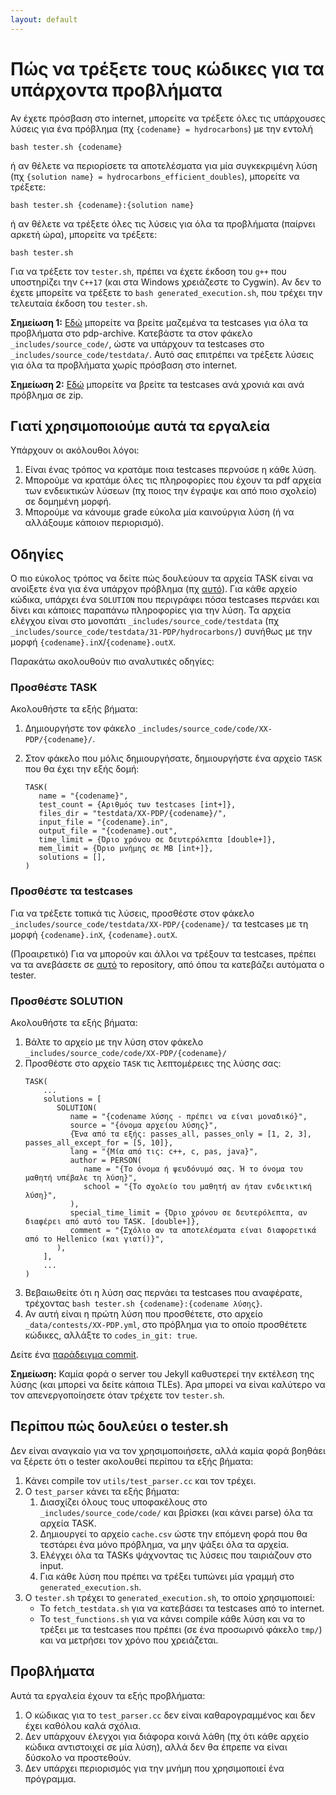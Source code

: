 ```yaml
---
layout: default
---
```


# Πώς να τρέξετε τους κώδικες για τα υπάρχοντα προβλήματα

Αν έχετε πρόσβαση στο internet, μπορείτε να τρέξετε όλες τις υπάρχουσες λύσεις για ένα πρόβλημα (πχ `{codename} = hydrocarbons`) με την εντολή

```
bash tester.sh {codename}
```

ή αν θέλετε να περιορίσετε τα αποτελέσματα για μία συγκεκριμένη λύση (πχ `{solution name} = hydrocarbons_efficient_doubles`), μπορείτε να τρέξετε:

```
bash tester.sh {codename}:{solution name}
```

ή αν θέλετε να τρέξετε όλες τις λύσεις για όλα τα προβλήματα (παίρνει αρκετή ώρα), μπορείτε να τρέξετε:

```
bash tester.sh
```

Για να τρέξετε τον `tester.sh`, πρέπει να έχετε έκδοση του `g++` που υποστηρίζει την `C++17` (και στα Windows χρειάζεστε το Cygwin). Αν δεν το έχετε μπορείτε να τρέξετε το `bash generated_execution.sh`, που τρέχει την τελευταία έκδοση του `tester.sh`. 

**Σημείωση 1:** [Εδώ](https://gitlab.com/pdp-archive/pdp-archive/-/tree/master/) μπορείτε να βρείτε μαζεμένα τα testcases για όλα τα προβλήματα στο pdp-archive. Κατεβάστε τα στον φάκελο `_includes/source_code/`, ώστε να υπάρχουν τα testcases στο `_includes/source_code/testdata/`. Αυτό σας επιτρέπει να τρέξετε λύσεις για όλα τα προβλήματα χωρίς πρόσβαση στο internet.

**Σημείωση 2:** [Εδώ](https://drive.google.com/drive/folders/1veWwRRCpvu6jrDo4bulsCcvEw5Csr_t1) μπορείτε να βρείτε τα testcases ανά χρονιά και ανά πρόβλημα σε zip.

## Γιατί χρησιμοποιούμε αυτά τα εργαλεία

Υπάρχουν οι ακόλουθοι λόγοι:

  1. Είναι ένας τρόπος να κρατάμε ποια testcases περνούσε η κάθε λύση.
  2. Μπορούμε να κρατάμε όλες τις πληροφορίες που έχουν τα pdf αρχεία των ενδεικτικών λύσεων (πχ ποιος την έγραψε και από ποιο σχολείο) σε δομημένη μορφή.
  3. Μπορούμε να κάνουμε grade εύκολα μία καινούργια λύση (ή να αλλάξουμε κάποιον περιορισμό).

## Οδηγίες

Ο πιο εύκολος τρόπος να δείτε πώς δουλεύουν τα αρχεία TASK είναι να ανοίξετε ένα για ένα υπάρχον πρόβλημα (πχ [αυτό](https://github.com/pdp-archive/pdp-archive.github.io/blob/master/_includes/source_code/code/31-PDP/hydrocarbons/TASK)). Για κάθε αρχείο κώδικα, υπάρχει ένα `SOLUTION` που περιγράφει πόσα testcases περνάει και δίνει και κάποιες παραπάνω πληροφορίες για την λύση. Τα αρχεία ελέγχου είναι στο μονοπάτι `_includes/source_code/testdata` (πχ `_includes/source_code/testdata/31-PDP/hydrocarbons/`) συνήθως με την μορφή `{codename}.inΧ`/`{codename}.outX`.

Παρακάτω ακολουθούν πιο αναλυτικές οδηγίες:

### Προσθέστε TASK

Ακολουθήστε τα εξής βήματα:
  1. Δημιουργήστε τον φάκελο `_includes/source_code/code/XX-PDP/{codename}/`.
  2. Στον φάκελο που μόλις δημιουργήσατε, δημιουργήστε ένα αρχείο `TASK` που θα έχει την εξής δομή:
     
     ```
     TASK(
        name = "{codename}",
        test_count = {Αριθμός των testcases [int+]},
        files_dir = "testdata/XX-PDP/{codename}/",
        input_file = "{codename}.in",
        output_file = "{codename}.out",
        time_limit = {Όριο χρόνου σε δευτερόλεπτα [double+]},
        mem_limit = {Όριο μνήμης σε MB [int+]},
        solutions = [],
     )
     ```

### Προσθέστε τα testcases

Για να τρέξετε τοπικά τις λύσεις, προσθέστε στον φάκελο `_includes/source_code/testdata/XX-PDP/{codename}/` τα testcases με τη μορφή `{codename}.inX`, `{codename}.outX`.

(Προαιρετικό) Για να μπορούν και άλλοι να τρέξουν τα testcases, πρέπει να τα ανεβάσετε σε [αυτό](https://gitlab.com/pdp-archive/pdp-archive/-/tree/master/testdata/) το repository, από όπου τα κατεβάζει αυτόματα ο tester.

### Προσθέστε SOLUTION

Ακολουθήστε τα εξής βήματα:
  1. Βάλτε το αρχείο με την λύση στον φάκελο `_includes/source_code/code/XX-PDP/{codename}/`
  2. Προσθέστε στο αρχείο `TASK` τις λεπτομέρειες της λύσης σας:
     ```
     TASK(
         ...
         solutions = [
            SOLUTION(
               name = "{codename λύσης - πρέπει να είναι μοναδικό}",
               source = "{όνομα αρχείου λύσης}",
               {Ένα από τα εξής: passes_all, passes_only = [1, 2, 3], passes_all_except_for = [5, 10]}, 
               lang = "{Μία από τις: c++, c, pas, java}",
               author = PERSON(
                  name = "{Το όνομα ή ψευδόνυμό σας. Ή το όνομα του μαθητή υπέβαλε τη λύση}", 
                  school = "{To σχολείο του μαθητή αν ήταν ενδεικτική λύση}",
               ),
               special_time_limit = {Όριο χρόνου σε δευτερόλεπτα, αν διαφέρει από αυτό του TASK. [double+]},
               comment = "{Σχόλιο αν τα αποτελέσματα είναι διαφορετικά από το Hellenico (και γιατί)}",
            ),
         ],
         ...
     )
     ```
   3. Βεβαιωθείτε ότι η λύση σας περνάει τα testcases που αναφέρατε, τρέχοντας `bash tester.sh {codename}:{codename λύσης}`.
   4. Αν αυτή είναι η πρώτη λύση που προσθέτετε, στο αρχείο `_data/contests/XX-PDP.yml`, στο πρόβλημα για το οποίο προσθέτετε κώδικες, αλλάξτε το `codes_in_git: true`.

Δείτε ένα [παράδειγμα commit](https://github.com/pdp-archive/pdp-archive.github.io/commit/787cb9f874abab4b3ba9db1743d41cb5b5a93f53).

**Σημείωση:** Καμία φορά ο server του Jekyll καθυστερεί την εκτέλεση της λύσης (και μπορεί να δείτε κάποια TLEs). Άρα μπορεί να είναι καλύτερο να τον απενεργοποίησετε όταν τρέχετε τον `tester.sh`.

## Περίπου πώς δουλεύει ο tester.sh

Δεν είναι αναγκαίο για να τον χρησιμοποιήσετε, αλλά καμία φορά βοηθάει να ξέρετε ότι ο tester ακολουθεί περίπου τα εξής βήματα:
 1. Κάνει compile τον `utils/test_parser.cc` και τον τρέχει.
 1. Ο `test_parser` κάνει τα εξής βήματα:
    1. Διασχίζει όλους τους υποφακέλους στο `_includes/source_code/code/` και βρίσκει (και κάνει parse) όλα τα αρχεία TASK.
    1. Δημιουργεί το αρχείο `cache.csv` ώστε την επόμενη φορά που θα τεστάρει ένα μόνο πρόβλημα, να μην ψάξει όλα τα αρχεία.
    1. Ελέγχει όλα τα TASKs ψάχνοντας τις λύσεις που ταιριάζουν στο input.
    1. Για κάθε λύση που πρέπει να τρέξει τυπώνει μία γραμμή στο `generated_execution.sh`.
 1. Ο `tester.sh` τρέχει το `generated_execution.sh`, το οποίο χρησιμοποιεί:
    - Το `fetch_testdata.sh` για να κατεβάσει τα testcases από το internet.
    - Το `test_functions.sh` για να κάνει compile κάθε λύση και να το τρέξει με τα testcases που πρέπει (σε ένα προσωρινό φάκελο `tmp/`) και να μετρήσει τον χρόνο που χρειάζεται.    

## Προβλήματα

Αυτά τα εργαλεία έχουν τα εξής προβλήματα:

  1. Ο κώδικας για το `test_parser.cc` δεν είναι καθαρογραμμένος και δεν έχει καθόλου καλά σχόλια.
  1. Δεν υπάρχουν έλεγχοι για διάφορα κοινά λάθη (πχ ότι κάθε αρχείο κώδικα αντιστοιχεί σε μία λύση), αλλά δεν θα έπρεπε να είναι δύσκολο να προστεθούν.
  1. Δεν υπάρχει περιορισμός για την μνήμη που χρησιμοποιεί ένα πρόγραμμα. 
